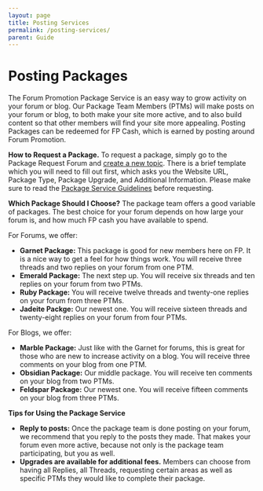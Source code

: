 ```yaml
---
layout: page
title: Posting Services
permalink: /posting-services/
parent: Guide
---
```

# Posting Packages

The Forum Promotion Package Service is an easy way to grow activity on your forum or blog. Our Package Team Members (PTMs) will make posts on your forum or blog, to both make your site more active, and to also build content so that other members will find your site more appealing. Posting Packages can be redeemed for FP Cash, which is earned by posting around Forum Promotion.

**How to Request a Package.** To request a package, simply go to the Package Request Forum and [create a new topic](https://community.forumpromotion.net/forums/posting-packages.6/create-thread). There is a brief template which you will need to fill out first, which asks you the Website URL, Package Type, Package Upgrade, and Additional Information. Please make sure to read the [Package Service Guidelines](https://community.forumpromotion.net/threads/requesting-packages-information.167344/) before requesting.

**Which Package Should I Choose?** The package team offers a good variable of packages. The best choice for your forum depends on how large your forum is, and how much FP cash you have available to spend.

For Forums, we offer:

*   **Garnet Package:** This package is good for new members here on FP. It is a nice way to get a feel for how things work. You will receive three threads and two replies on your forum from one PTM.
*   **Emerald Package:** The next step up. You will receive six threads and ten replies on your forum from two PTMs.
*   **Ruby Package:** You will receive twelve threads and twenty-one replies on your forum from three PTMs.
*   **Jadeite Packge:** Our newest one. You will receive sixteen threads and twenty-eight replies on your forum from four PTMs.

For Blogs, we offer:

*   **Marble Package:** Just like with the Garnet for forums, this is great for those who are new to increase activity on a blog. You will receive three comments on your blog from one PTM.
*   **Obsidian Package:** Our middle package. You will receive ten comments on your blog from two PTMs.
*   **Feldspar Package:** Our newest one. You will receive fifteen comments on your blog from three PTMs.

**Tips for Using the Package Service**

*   **Reply to posts:** Once the package team is done posting on your forum, we recommend that you reply to the posts they made. That makes your forum even more active, because not only is the package team participating, but you as well.
*   **Upgrades are available for additional fees.** Members can choose from having all Replies, all Threads, requesting certain areas as well as specific PTMs they would like to complete their package.
